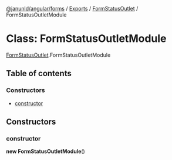 [@janunld/angular/forms](../README.md) / [Exports](../modules.md) / [FormStatusOutlet](../modules/FormStatusOutlet.md) / FormStatusOutletModule

# Class: FormStatusOutletModule

[FormStatusOutlet](../modules/FormStatusOutlet.md).FormStatusOutletModule

## Table of contents

### Constructors

- [constructor](FormStatusOutlet.FormStatusOutletModule.md#constructor)

## Constructors

### constructor

**new FormStatusOutletModule**()
